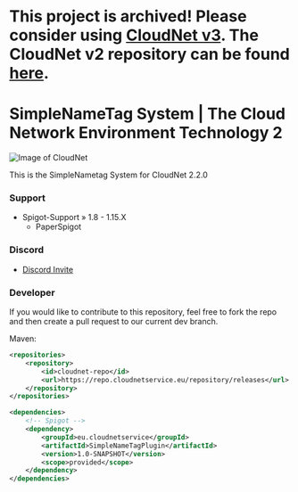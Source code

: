# This project is archived! Please consider using [CloudNet v3](https://github.com/CloudNetService/CloudNet-v3). The CloudNet v2 repository can be found [here](https://github.com/CloudNetService/CloudNet).


# SimpleNameTag System | The Cloud Network Environment Technology 2
![Image of CloudNet](https://cdn.discordapp.com/attachments/325383142464552972/354670548292206594/CloudNet.png)

This is the SimpleNametag System for CloudNet 2.2.0
 

 ### Support
 
  * Spigot-Support » 1.8 - 1.15.X
    * PaperSpigot
    
### Discord
 *  [Discord Invite](https://discord.gg/CPCWr7w)
 
### Developer
If you would like to contribute to this repository, feel free to fork the repo and then create a pull request to our current dev branch. 
  
Maven:
```xml
<repositories>
    <repository>
        <id>cloudnet-repo</id>
        <url>https://repo.cloudnetservice.eu/repository/releases</url>
    </repository>
</repositories>

<dependencies>
    <!-- Spigot -->
    <dependency>
        <groupId>eu.cloudnetservice</groupId>
        <artifactId>SimpleNameTagPlugin</artifactId>
        <version>1.0-SNAPSHOT</version>
        <scope>provided</scope>
    </dependency>
</dependencies>
```
